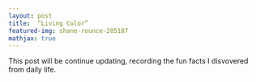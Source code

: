 ```yaml
---
layout: post
title:  “Living Color”
featured-img: shane-rounce-205187
mathjax: true
---
```

This post will be continue updating, recording the fun facts I disvovered from daily life.
